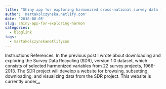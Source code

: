 ```yaml
---
title: "Shiny app for exploring harmonized cross-national survey data (SDR v.1.0)"
author: 'martakolczynska.netlify.com'
date: '2018-08-05'
slug: shiny-app-for-exploring-harmon
categories:
  - bloglink
tags:
  - martakolczynskanetlifycom
---
```


Instructions References  In the previous post I wrote about downloading and exploring the Survey Data Recycling (SDR), version 1.0 dataset, which consists of selected harmonized variables from 22 survey projects, 1966-2013. The SDR project will develop a website for browsing, subsetting, downloading, and visualizing data from the SDR project. This website is currently under[... <i class="fas fa-external-link-alt"></i>](https://martakolczynska.com/post/sdr-exploration-shiny/)

